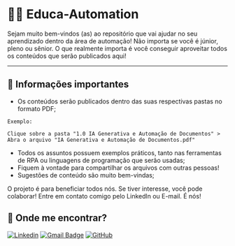 # 👩‍💻 Educa-Automation

Sejam muito bem-vindos (as) ao repositório que vai ajudar no seu aprendizado dentro da área de automação! Não importa se você é júnior, pleno ou sênior. O que realmente importa é você conseguir aproveitar todos os conteúdos que serão publicados aqui!

---

## 🦾 Informações importantes

* Os conteúdos serão publicados dentro das suas respectivas pastas no formato PDF;

```
Exemplo:

Clique sobre a pasta "1.0 IA Generativa e Automação de Documentos" >  Abra o arquivo "IA Generativa e Automação de Documentos.pdf"
```

* Todos os assuntos possuem exemplos práticos, tanto nas ferramentas de RPA ou linguagens de programação que serão usadas;
* Fiquem à vontade para compartilhar os arquivos com outras pessoas!
* Sugestões de conteúdo são muito bem-vindas;

O projeto é para beneficiar todos nós. Se tiver interesse, você pode colaborar! Entre em contato comigo pelo Linkedln ou E-mail. É nós!

## 🤟 Onde me encontrar?

[![Linkedin](https://img.shields.io/badge/-username-blue?style=flat-square&logo=Linkedin&logoColor=white&link=LINK-DO-SEU-LINKEDIN)](https://www.linkedin.com/in/martha-beatriz/)
[![Gmail Badge](https://img.shields.io/badge/-seuemail@email.com-006bed?style=flat-square&logo=Gmail&logoColor=white&link=mailto:SEU-EMAIL)](mailto:marthabeatrizsiq@gmail.com)
[![GitHub](https://img.shields.io/github/followers/iuricode?label=follow&style=social)](https://github.com/marthabea)
